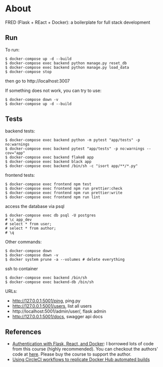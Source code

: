 # About
FRED (Flask + REact + Docker): a boilerplate for full stack development

## Run

To run:

```
$ docker-compose up -d --build
$ docker-compose exec backend python manage.py reset_db
$ docker-compose exec backend python manage.py load_data
$ docker-compose stop
```
then go to http://localhost:3007

If something does not work, you can try to use:

```
$ docker-compose down -v
$ docker-compose up -d --build
```

## Tests

backend tests:

```
$ docker-compose exec backend python -m pytest "app/tests" -p no:warnings
$ docker-compose exec backend pytest "app/tests" -p no:warnings --cov="app"
$ docker-compose exec backend flake8 app
$ docker-compose exec backend black app
$ docker-compose exec backend /bin/sh -c "isort app/**/*.py"
```

frontend tests:

```
$ docker-compose exec frontend npm test
$ docker-compose exec frontend npm run prettier:check
$ docker-compose exec frontend npm run prettier:write
$ docker-compose exec frontend npm run lint
```

access the database via psql

```
$ docker-compose exec db psql -U postgres
# \c app_dev
# select * from user;
# select * from author;
# \q
```


Other commands:

```
$ docker-compose down
$ docker-compose down -v
$ docker system prune -a --volumes # delete everything
```

ssh to container

```
$ docker-compose exec backend /bin/sh
$ docker-compose exec backend-db /bin/sh
```

URLs:

 - http://127.0.0.1:5001/ping, ping.py
 - http://127.0.0.1:5001/users, list all users
 - http://localhost:5001/admin/user/, flask admin
 - http://127.0.0.1:5001/docs, swagger api docs


 ## References

 - [Authentication with Flask, React, and Docker](https://testdriven.io/courses/auth-flask-react/getting-started/): I borrowed lots of code from this course (highly recommended). You can checkout the authors' code at [here](https://gitlab.com/testdriven/flask-react-auth). Please buy the course to support the author.
 - [Using CircleCI workflows to replicate Docker Hub automated builds](https://circleci.com/blog/continuous-integration-and-deployment-for-android-apps-with-fastlane/)
